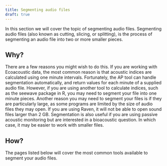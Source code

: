 ```yaml
---
title: Segmenting audio files
draft: true
---
```


In this section we will cover the topic of segmenting audio files. Segmenting
audio files (also known as cutting, slicing, or splitting), is the process of
segmenting an audio file into two or more smaller pieces. 

## Why?

There are a few reasons you might wish to do this. If you are working with
Ecoacoustic data, the most common reason is that acoustic indices are calculated
using one minute intervals. Fortunately, the AP tool can handle segmentation
automatically, and return values for each minute of a supplied audio file.
However, if you are using another tool to calculate indices, such as the
seewave package in R, you may need to segment your file into one minute pieces.
Another reason you may need to segment your files is if they are particularly
large, as some programs are limited by the size of audio files they may open. If
you are using Raven, it will not be able to open sound files larger than 2 GB.
Segmentation is also useful if you are using passive acoustic monitoring but are
interested in a bioacoustic question. In which case, it may be easier to work
with smaller files. 

## How?
The pages listed below will cover the most common tools available to segment
your audio files. 
